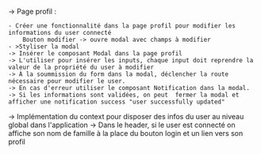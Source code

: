 -> Page profil :
    
    - Créer une fonctionnalité dans la page profil pour modifier les informations du user connecté
        Bouton modifier -> ouvre modal avec champs à modifier 
    - >Styliser la modal 
    -> Insérer le composant Modal dans la page profil
    -> L'utiliser pour insérer les inputs, chaque input doit reprendre la valeur de la propriété du user à modifier
    -> À la soummission du form dans la modal, déclencher la route nécessaire pour modifier le user.
    -> En cas d'erreur utiliser le composant Notification dans la modal.
    -> Si les informations sont validées, on peut  fermer la modal et afficher une notification success "user successfully updated"

-> Implémentation du context pour disposer des infos du user au niveau global dans l'application
    -> Dans le header, si le user est connecté on affiche son nom de famille à la place du bouton login et un lien vers son profil